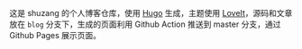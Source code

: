 这是 shuzang 的个人博客仓库，使用 [Hugo](https://gohugo.io/) 生成，主题使用 [LoveIt](https://github.com/dillonzq/LoveIt)，源码和文章放在 `blog` 分支下，生成的页面利用 Github Action 推送到 master 分支，通过 Github Pages 展示页面。

